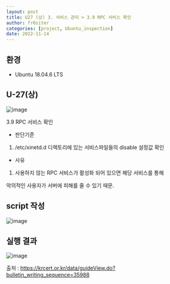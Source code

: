 ```yaml
---
layout: post
title: U27 (상) 3. 서비스 관리 > 3.9 RPC 서비스 확인
author: fr0siter
categories: [project, Ubuntu_inspection]
date: 2022-11-14
---
```

## 환경

 - Ubuntu 18.04.6 LTS

## U-27(상)
![image](https://user-images.githubusercontent.com/116713751/201590991-db7a6dad-7201-4b2d-8782-54109f338b82.png)

3.9 RPC 서비스 확인

 

- 판단기준

1. /etc/xinetd.d 디렉토리에 있는 서비스파일들의 disable 설정값 확인

 

- 사유

 1. 사용하지 않는 RPC 서비스가 활성화 되어 있으면 해당 서비스를 통해

   악의적인 사용자가 서버에 피해를 줄 수 있기 때문.

 

 

## script 작성  
![image](https://user-images.githubusercontent.com/116713751/201590935-eb482dc2-b459-4d3b-8e09-8e320da05c7d.png)


 

## 실행 결과  

![image](https://user-images.githubusercontent.com/116713751/201590945-b0a083d5-ebae-497d-8f31-20ac1c60015e.png)

 

 

출처 : https://krcert.or.kr/data/guideView.do?bulletin_writing_sequence=35988
